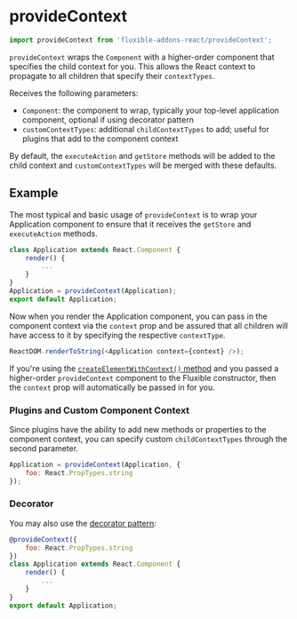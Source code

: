 # provideContext

```js
import provideContext from 'fluxible-addons-react/provideContext';
```

`provideContext` wraps the `Component` with a higher-order component that 
specifies the child context for you. This allows the React context to propagate 
to all children that specify their `contextTypes`.

Receives the following parameters:

 * `Component`: the component to wrap, typically your top-level application 
component, optional if using decorator pattern
 * `customContextTypes`: additional `childContextTypes` to add; useful for 
plugins that add to the component context

By default, the `executeAction` and `getStore` methods will be added to the 
child context and `customContextTypes` will be merged with these defaults.

## Example

The most typical and basic usage of `provideContext` is to wrap your 
Application component to ensure that it receives the `getStore` and 
`executeAction` methods.

```js
class Application extends React.Component {
    render() {
        ...
    }
}
Application = provideContext(Application);
export default Application;
```

Now when you render the Application component, you can pass in the component 
context via the `context` prop and be assured that all children will have 
access to it by specifying the respective `contextType`.

```js
ReactDOM.renderToString(<Application context={context} />);
```

If you're using the 
[`createElementWithContext()` method](createElementWithContext.md) and you 
passed a higher-order `provideContext` component to the Fluxible constructor, 
then the `context` prop will automatically be passed in for you.

### Plugins and Custom Component Context

Since plugins have the ability to add new methods or properties to the 
component context, you can specify custom `childContextTypes` through the 
second parameter.

```js
Application = provideContext(Application, {
    foo: React.PropTypes.string
});
```

### Decorator

You may also use the 
[decorator pattern](https://github.com/wycats/javascript-decorators):

```js
@provideContext({
    foo: React.PropTypes.string
})
class Application extends React.Component {
    render() {
        ...
    }
}
export default Application;
```
